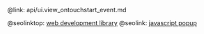 @link: api/ui.view_ontouchstart_event.md

@seolinktop: [web development library](https://webix.com)
@seolink: [javascript popup](https://webix.com/widget/popup/)